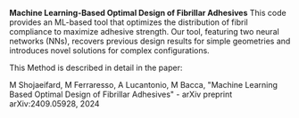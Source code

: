 **Machine Learning-Based Optimal Design of Fibrillar Adhesives**
This code provides an ML-based tool that optimizes the distribution of fibril compliance to maximize adhesive strength. Our tool, featuring two neural networks (NNs), recovers previous design results for simple geometries and introduces novel solutions for complex configurations.

This Method is described in detail in the paper:

M Shojaeifard, M Ferraresso, A Lucantonio, M Bacca, "Machine Learning Based Optimal Design of Fibrillar Adhesives" - arXiv preprint arXiv:2409.05928, 2024
